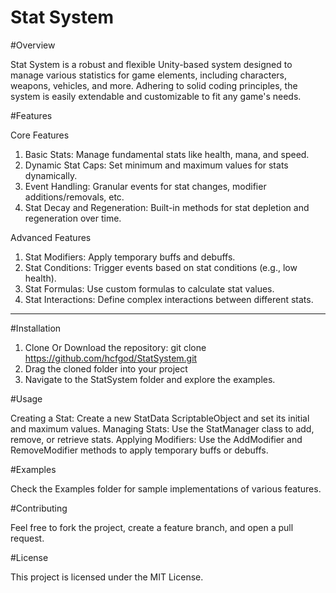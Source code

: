 # Stat System

#Overview

Stat System is a robust and flexible Unity-based system designed to manage various statistics for game elements, including characters, weapons, vehicles, and more. Adhering to solid coding principles, the system is easily extendable and customizable to fit any game's needs.


#Features

Core Features
1. Basic Stats: Manage fundamental stats like health, mana, and speed.
2. Dynamic Stat Caps: Set minimum and maximum values for stats dynamically.
3. Event Handling: Granular events for stat changes, modifier additions/removals, etc.
4. Stat Decay and Regeneration: Built-in methods for stat depletion and regeneration over time.

Advanced Features
1. Stat Modifiers: Apply temporary buffs and debuffs.
2. Stat Conditions: Trigger events based on stat conditions (e.g., low health).
3. Stat Formulas: Use custom formulas to calculate stat values.
4. Stat Interactions: Define complex interactions between different stats.


----------------------------------------------------------------------------------------------------


#Installation
1. Clone Or Download the repository: git clone https://github.com/hcfgod/StatSystem.git
2. Drag the cloned folder into your project
3. Navigate to the StatSystem folder and explore the examples.


#Usage

Creating a Stat: Create a new StatData ScriptableObject and set its initial and maximum values.
Managing Stats: Use the StatManager class to add, remove, or retrieve stats.
Applying Modifiers: Use the AddModifier and RemoveModifier methods to apply temporary buffs or debuffs.


#Examples

Check the Examples folder for sample implementations of various features.


#Contributing

Feel free to fork the project, create a feature branch, and open a pull request.


#License

This project is licensed under the MIT License.
